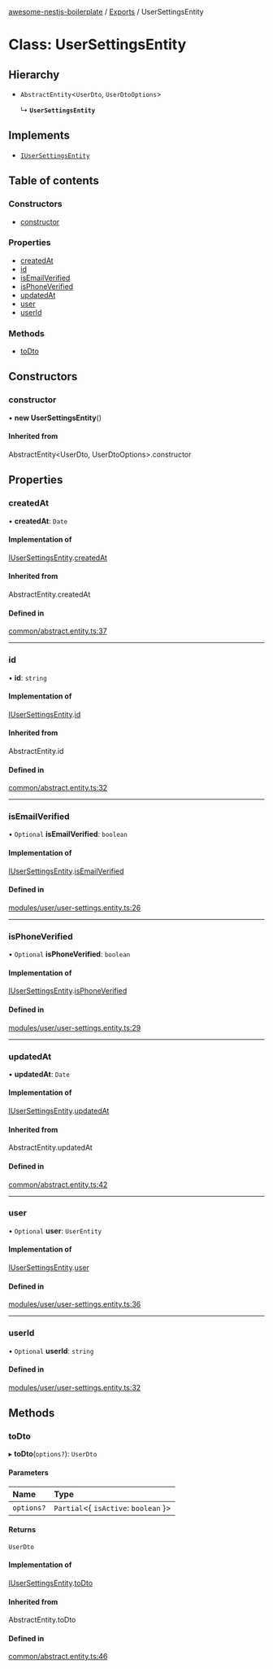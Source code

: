 [awesome-nestjs-boilerplate](../README.md) / [Exports](../modules.md) / UserSettingsEntity

# Class: UserSettingsEntity

## Hierarchy

- `AbstractEntity`<`UserDto`, `UserDtoOptions`\>

  ↳ **`UserSettingsEntity`**

## Implements

- [`IUserSettingsEntity`](../interfaces/IUserSettingsEntity.md)

## Table of contents

### Constructors

- [constructor](UserSettingsEntity.md#constructor)

### Properties

- [createdAt](UserSettingsEntity.md#createdat)
- [id](UserSettingsEntity.md#id)
- [isEmailVerified](UserSettingsEntity.md#isemailverified)
- [isPhoneVerified](UserSettingsEntity.md#isphoneverified)
- [updatedAt](UserSettingsEntity.md#updatedat)
- [user](UserSettingsEntity.md#user)
- [userId](UserSettingsEntity.md#userid)

### Methods

- [toDto](UserSettingsEntity.md#todto)

## Constructors

### constructor

• **new UserSettingsEntity**()

#### Inherited from

AbstractEntity<UserDto, UserDtoOptions\>.constructor

## Properties

### createdAt

• **createdAt**: `Date`

#### Implementation of

[IUserSettingsEntity](../interfaces/IUserSettingsEntity.md).[createdAt](../interfaces/IUserSettingsEntity.md#createdat)

#### Inherited from

AbstractEntity.createdAt

#### Defined in

[common/abstract.entity.ts:37](https://github.com/klub-deepak/poc_doc_generation_3/blob/a592bb2/src/common/abstract.entity.ts#L37)

___

### id

• **id**: `string`

#### Implementation of

[IUserSettingsEntity](../interfaces/IUserSettingsEntity.md).[id](../interfaces/IUserSettingsEntity.md#id)

#### Inherited from

AbstractEntity.id

#### Defined in

[common/abstract.entity.ts:32](https://github.com/klub-deepak/poc_doc_generation_3/blob/a592bb2/src/common/abstract.entity.ts#L32)

___

### isEmailVerified

• `Optional` **isEmailVerified**: `boolean`

#### Implementation of

[IUserSettingsEntity](../interfaces/IUserSettingsEntity.md).[isEmailVerified](../interfaces/IUserSettingsEntity.md#isemailverified)

#### Defined in

[modules/user/user-settings.entity.ts:26](https://github.com/klub-deepak/poc_doc_generation_3/blob/a592bb2/src/modules/user/user-settings.entity.ts#L26)

___

### isPhoneVerified

• `Optional` **isPhoneVerified**: `boolean`

#### Implementation of

[IUserSettingsEntity](../interfaces/IUserSettingsEntity.md).[isPhoneVerified](../interfaces/IUserSettingsEntity.md#isphoneverified)

#### Defined in

[modules/user/user-settings.entity.ts:29](https://github.com/klub-deepak/poc_doc_generation_3/blob/a592bb2/src/modules/user/user-settings.entity.ts#L29)

___

### updatedAt

• **updatedAt**: `Date`

#### Implementation of

[IUserSettingsEntity](../interfaces/IUserSettingsEntity.md).[updatedAt](../interfaces/IUserSettingsEntity.md#updatedat)

#### Inherited from

AbstractEntity.updatedAt

#### Defined in

[common/abstract.entity.ts:42](https://github.com/klub-deepak/poc_doc_generation_3/blob/a592bb2/src/common/abstract.entity.ts#L42)

___

### user

• `Optional` **user**: `UserEntity`

#### Implementation of

[IUserSettingsEntity](../interfaces/IUserSettingsEntity.md).[user](../interfaces/IUserSettingsEntity.md#user)

#### Defined in

[modules/user/user-settings.entity.ts:36](https://github.com/klub-deepak/poc_doc_generation_3/blob/a592bb2/src/modules/user/user-settings.entity.ts#L36)

___

### userId

• `Optional` **userId**: `string`

#### Defined in

[modules/user/user-settings.entity.ts:32](https://github.com/klub-deepak/poc_doc_generation_3/blob/a592bb2/src/modules/user/user-settings.entity.ts#L32)

## Methods

### toDto

▸ **toDto**(`options?`): `UserDto`

#### Parameters

| Name | Type |
| :------ | :------ |
| `options?` | `Partial`<{ `isActive`: `boolean`  }\> |

#### Returns

`UserDto`

#### Implementation of

[IUserSettingsEntity](../interfaces/IUserSettingsEntity.md).[toDto](../interfaces/IUserSettingsEntity.md#todto)

#### Inherited from

AbstractEntity.toDto

#### Defined in

[common/abstract.entity.ts:46](https://github.com/klub-deepak/poc_doc_generation_3/blob/a592bb2/src/common/abstract.entity.ts#L46)
